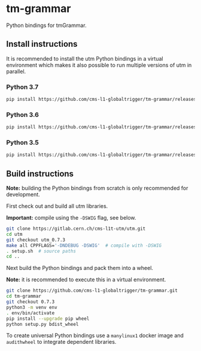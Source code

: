 # tm-grammar

Python bindings for tmGrammar.

## Install instructions

It is recommended to install the utm Python bindings in a virtual environment
which makes it also possible to run multiple versions of utm in parallel.

### Python 3.7

```bash
pip install https://github.com/cms-l1-globaltrigger/tm-grammar/releases/download/0.7.3/tm_grammar-0.7.3-cp37-cp37m-manylinux1_x86_64.whl
```

### Python 3.6

```bash
pip install https://github.com/cms-l1-globaltrigger/tm-grammar/releases/download/0.7.3/tm_grammar-0.7.3-cp36-cp36m-manylinux1_x86_64.whl
```

### Python 3.5

```bash
pip install https://github.com/cms-l1-globaltrigger/tm-grammar/releases/download/0.7.3/tm_grammar-0.7.3-cp35-cp35m-manylinux1_x86_64.whl
```

## Build instructions

**Note:** building the Python bindings from scratch is only recommended for 
development.

First check out and build all utm libraries. 

**Important:** compile using the `-DSWIG` flag, see below.

```bash
git clone https://gitlab.cern.ch/cms-l1t-utm/utm.git
cd utm
git checkout utm_0.7.3
make all CPPFLAGS='-DNDEBUG -DSWIG'  # compile with -DSWIG
. setup.sh  # source paths
cd ..
```

Next build the Python bindings and pack them into a wheel.

**Note:** it is recommended to execute this in a virtual environment.

```bash
git clone https://github.com/cms-l1-globaltrigger/tm-grammar.git
cd tm-grammar
git checkout 0.7.3
python3 -m venv env
. env/bin/activate
pip install --upgrade pip wheel
python setup.py bdist_wheel
```

To create universal Python bindings use a `manylinux1` docker image and `audithwheel` to integrate dependent libraries.
